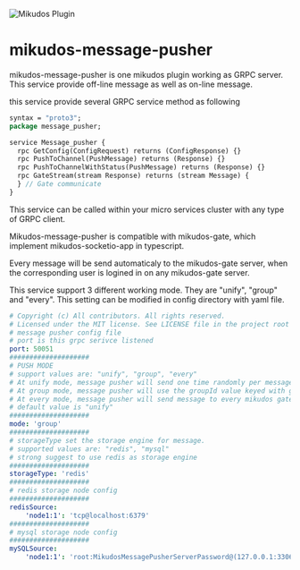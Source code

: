 ![Mikudos Plugin](https://img.shields.io/badge/MIKUDOS-Plugin-orange?style=for-the-badge&logo=appveyor)

# mikudos-message-pusher

mikudos-message-pusher is one mikudos plugin working as GRPC server. This service provide off-line message as well as on-line message.

this service provide several GRPC service method as following

```protobuf
syntax = "proto3";
package message_pusher;

service Message_pusher {
  rpc GetConfig(ConfigRequest) returns (ConfigResponse) {}
  rpc PushToChannel(PushMessage) returns (Response) {}
  rpc PushToChannelWithStatus(PushMessage) returns (Response) {}
  rpc GateStream(stream Response) returns (stream Message) {
  } // Gate communicate
}
```

This service can be called within your micro services cluster with any type of GRPC client.

Mikudos-message-pusher is compatible with mikudos-gate, which implement mikudos-socketio-app in typescript.

Every message will be send automaticaly to the mikudos-gate server, when the corresponding user is logined in on any mikudos-gate server.

This service support 3 different working mode. They are "unify", "group" and "every". This setting can be modified in config directory with yaml file.

```yaml
# Copyright (c) All contributors. All rights reserved.
# Licensed under the MIT license. See LICENSE file in the project root for full license information.
# message pusher config file
# port is this grpc serivce listened
port: 50051
####################
# PUSH MODE
# support values are: "unify", "group", "every"
# At unify mode, message pusher will send one time randomly per message, this mode passt to the unify adapted mikudos gate
# At group mode, message pusher will use the groupId value keyed with group in META_DATA, which is send with from mikudos gate or other grpc message pusher client.
# At every mode, message pusher will send message to every mikudos gate, which is connected to the message pusher service.
# default value is "unify"
####################
mode: 'group'
####################
# storageType set the storage engine for message.
# supported values are: "redis", "mysql"
# strong suggest to use redis as storage engine
####################
storageType: 'redis'
####################
# redis storage node config
####################
redisSource:
    'node1:1': 'tcp@localhost:6379'
####################
# mysql storage node config
####################
mySQLSource:
    'node1:1': 'root:MikudosMessagePusherServerPassword@(127.0.0.1:3306)/mikudos_message_pusher?parseTime=true&loc=Local&charset=utf8'
```


